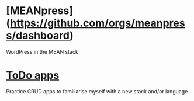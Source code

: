 # [MEANpress] (https://github.com/orgs/meanpress/dashboard)
WordPress in the MEAN stack

# [ToDo apps](https://github.com/orgs/frisos-todo-apps/dashboard)
Practice CRUD apps to familiarise myself with a new stack and/or language
